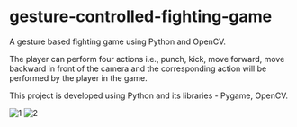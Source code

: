 # gesture-controlled-fighting-game
A gesture based fighting game using Python and OpenCV.

The player can perform four actions i.e., punch, kick, move forward, move backward in front of the camera and the corresponding
action will be performed by the player in the game.

This project is developed using Python and its libraries - Pygame, OpenCV.
 



![1](https://user-images.githubusercontent.com/83957785/177625087-6f66f751-2ff6-40af-be77-d06cbb27a965.png)
![2](https://user-images.githubusercontent.com/83957785/177625094-bccd55db-59cb-4f25-8d51-ab23b9299725.png)



